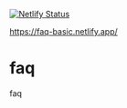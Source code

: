 [![Netlify Status](https://api.netlify.com/api/v1/badges/3ad65b3b-5ece-44c9-948f-e081d5c0ad15/deploy-status)](https://app.netlify.com/sites/faq-basic/deploys)

https://faq-basic.netlify.app/

# faq
faq
